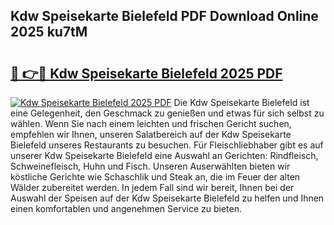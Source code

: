 ## Kdw Speisekarte Bielefeld PDF Download Online 2025 ku7tM

# <h2><a href="http://gcd27v.nevu.top/?p=Kdw+Speisekarte+Bielefeld">🔗 👉🔴 Kdw Speisekarte Bielefeld 2025 PDF</a></h2>

[![Kdw Speisekarte Bielefeld 2025 PDF](https://i.imgur.com/dBaPXMq.png)](http://gcd27v.nevu.top/?p=Kdw+Speisekarte+Bielefeld)
Die Kdw Speisekarte Bielefeld ist eine Gelegenheit, den Geschmack zu genießen und etwas für sich selbst zu wählen. Wenn Sie nach einem leichten und frischen Gericht suchen, empfehlen wir Ihnen, unseren Salatbereich auf der Kdw Speisekarte Bielefeld unseres Restaurants zu besuchen. Für Fleischliebhaber gibt es auf unserer Kdw Speisekarte Bielefeld eine Auswahl an Gerichten: Rindfleisch, Schweinefleisch, Huhn und Fisch. Unseren Auserwählten bieten wir köstliche Gerichte wie Schaschlik und Steak an, die im Feuer der alten Wälder zubereitet werden. In jedem Fall sind wir bereit, Ihnen bei der Auswahl der Speisen auf der Kdw Speisekarte Bielefeld zu helfen und Ihnen einen komfortablen und angenehmen Service zu bieten.
